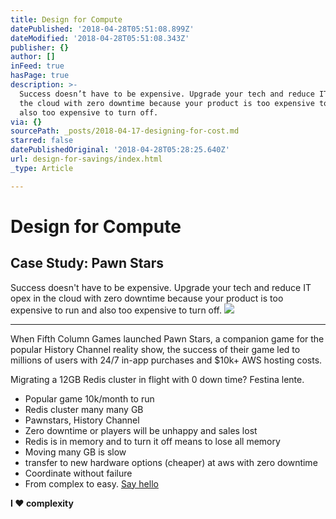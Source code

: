 ```yaml
---
title: Design for Compute
datePublished: '2018-04-28T05:51:08.899Z'
dateModified: '2018-04-28T05:51:08.343Z'
publisher: {}
author: []
inFeed: true
hasPage: true
description: >-
  Success doesn’t have to be expensive. Upgrade your tech and reduce IT opex in
  the cloud with zero downtime because your product is too expensive to run and
  also too expensive to turn off.
via: {}
sourcePath: _posts/2018-04-17-designing-for-cost.md
starred: false
datePublishedOriginal: '2018-04-28T05:28:25.640Z'
url: design-for-savings/index.html
_type: Article

---
```

# Design for Compute

## Case Study: Pawn Stars

Success doesn't have to be expensive. Upgrade your tech and reduce IT opex in the cloud with zero downtime because your product is too expensive to run and also too expensive to turn off.
![](https://the-grid-user-content.s3-us-west-2.amazonaws.com/3cdf6f83-1992-4a5f-9fb8-d0b338b938f0.png)

---

When Fifth Column Games launched Pawn Stars, a companion game for the popular History Channel reality show, the success of their game led to millions of users with 24/7 in-app purchases and $10k+ AWS hosting costs.

Migrating a 12GB Redis cluster in flight with 0 down time? Festina lente. 

* Popular game 10k/month to run
* Redis cluster many many GB
* Pawnstars, History Channel
* Zero downtime or players will be unhappy and sales lost
* Redis is in memory and to turn it off means to lose all memory
* Moving many GB is slow
* transfer to new hardware options (cheaper) at aws with zero downtime
* Coordinate without failure
* From complex to easy.
[Say hello][0]

**I ♥ complexity**

[0]: http://tiny.cc/hello-daniel